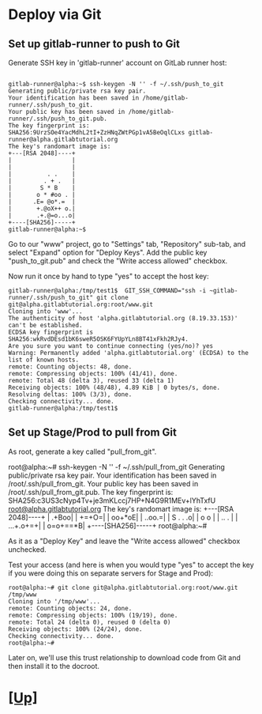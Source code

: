 # Deploy via Git


## Set up gitlab-runner to push to Git

Generate SSH key in 'gitlab-runner' account on GitLab runner host:

```

gitlab-runner@alpha:~$ ssh-keygen -N '' -f ~/.ssh/push_to_git
Generating public/private rsa key pair.
Your identification has been saved in /home/gitlab-runner/.ssh/push_to_git.
Your public key has been saved in /home/gitlab-runner/.ssh/push_to_git.pub.
The key fingerprint is:
SHA256:9UrzSOe4YacMdhL2tI+ZzHNqZWtPGp1vA5BeOqlCLxs gitlab-runner@alpha.gitlabtutorial.org
The key's randomart image is:
+---[RSA 2048]----+
|                 |
|                 |
|          . .    |
|         . + .   |
|        S * B    |
|       o * #oo . |
|      .E= @o*.=  |
|       +.@oX++ o.|
|       .+.@=o...o|
+----[SHA256]-----+
gitlab-runner@alpha:~$
```

Go to our "www" project, go to "Settings" tab, "Repository" sub-tab,
and select "Expand" option for "Deploy Keys". Add the public key
"push_to_git.pub" and check the "Write access allowed" checkbox.


Now run it once by hand to type "yes" to accept the host key:

```
gitlab-runner@alpha:/tmp/test1$  GIT_SSH_COMMAND="ssh -i ~gitlab-runner/.ssh/push_to_git" git clone git@alpha.gitlabtutorial.org:root/www.git
Cloning into 'www'...
The authenticity of host 'alpha.gitlabtutorial.org (8.19.33.153)' can't be established.
ECDSA key fingerprint is SHA256:wkRvdDEsd1bK6sweR5OSK6FYUpYLn8BT41xFkh2RJy4.
Are you sure you want to continue connecting (yes/no)? yes
Warning: Permanently added 'alpha.gitlabtutorial.org' (ECDSA) to the list of known hosts.
remote: Counting objects: 48, done.
remote: Compressing objects: 100% (41/41), done.
remote: Total 48 (delta 3), reused 33 (delta 1)
Receiving objects: 100% (48/48), 4.89 KiB | 0 bytes/s, done.
Resolving deltas: 100% (3/3), done.
Checking connectivity... done.
gitlab-runner@alpha:/tmp/test1$
```

## Set up Stage/Prod to pull from Git

As root, generate a key called "pull_from_git".

root@alpha:~# ssh-keygen -N '' -f ~/.ssh/pull_from_git
Generating public/private rsa key pair.
Your identification has been saved in /root/.ssh/pull_from_git.
Your public key has been saved in /root/.ssh/pull_from_git.pub.
The key fingerprint is:
SHA256:c3US3cNyp4Tv+je3mKLccj7HP+N4G9R1MEv+lYhTxfU root@alpha.gitlabtutorial.org
The key's randomart image is:
+---[RSA 2048]----+
|            .+Boo|
|            +=+O=|
|           oo+*oE|
|           ..oo.=|
|        S .  . .o|
|         o    o  |
|            .. . |
|        ...+.o+=+|
|         o=o+==*B|
+----[SHA256]-----+
root@alpha:~#

As it as a "Deploy Key" and leave the "Write access allowed"
checkbox unchecked.

Test your access (and here is when you would type "yes" to accept
the key if you were doing this on separate servers for Stage and Prod):

```
root@alpha:~# git clone git@alpha.gitlabtutorial.org:root/www.git /tmp/www
Cloning into '/tmp/www'...
remote: Counting objects: 24, done.
remote: Compressing objects: 100% (19/19), done.
remote: Total 24 (delta 0), reused 0 (delta 0)
Receiving objects: 100% (24/24), done.
Checking connectivity... done.
root@alpha:~#
```

Later on, we'll use this trust relationship to download code from Git
and then install it to the docroot.

# [[Up]](README.md)

